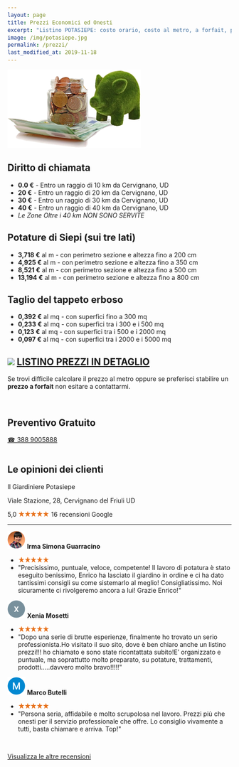```yaml
---
layout: page
title: Prezzi Economici ed Onesti
excerpt: "Listino POTASIEPE: costo orario, costo al metro, a forfait, prezzi economici ed onesti di un giardiniere specializzato in pulizia giardini, potatura siepe, taglio erba .."
image: /img/potasiepe.jpg
permalink: /prezzi/
last_modified_at: 2019-11-18
---
```

![prezzi economici e onesti](/img/porcellino.png  "prezzi economici e onesti")

## Diritto di chiamata

- **0.0 €** - Entro un raggio di 10 km da Cervignano, UD
- **20 €** - Entro un raggio di 20 km da Cervignano, UD
- **30 €** - Entro un raggio di 30 km da Cervignano, UD
- **40 €** - Entro un raggio di 40 km da Cervignano, UD
- *Le Zone Oltre i 40 km NON SONO SERVITE*

## Potature di Siepi (sui tre lati)

- **3,718 €** al m - con perimetro sezione e altezza fino a 200 cm
- **4,925 €** al m - con perimetro sezione e altezza fino a 350 cm
- **8,521 €** al m - con perimetro sezione e altezza fino a 500 cm
- **13,194 €** al m - con perimetro sezione e altezza fino a 800 cm

## Taglio del tappeto erboso

- **0,392 €** al mq - con superfici fino a 300 mq
- **0,233 €** al mq - con superfici tra i 300 e i 500 mq
- **0,123 €** al mq - con superfici tra i 500 e i 2000 mq
- **0,097 €** al mq - con superfici tra i 2000 e i 5000 mq

## <img src="{{ site.baseurl }}/img/icon-pdf.svg" style="display:inline"> [**LISTINO PREZZI IN DETAGLIO**](/download/prezzi-potasiepe-2018.pdf)

Se trovi difficile calcolare il prezzo al metro oppure se preferisci stabilire un **prezzo a forfait** non esitare a contattarmi.


<br/>
<div class="text-center">
  <h2>Preventivo Gratuito</h2>
  <a title="numero di telefono di Potasiepe Giardiniere +393889005888" href="tel:+393889005888" class="button">&#9742; 388 9005888</a>
</div>
<br/>

## Le opinioni dei clienti
<p class="h3">Il Giardiniere Potasiepe</p>
Viale Stazione, 28, Cervignano del Friuli UD

<span class="rtng">5,0</span> <img src="/img/5-stars.png" class="img-inline" alt="5 stelle recensioni clienti" title="5 stelle recensioni Google"/> 16 recensioni Google

<hr/>

<img src="/img/user.jpg" class="img-inline" alt="avatar cliente 1" title="avatar cliente"/> **Irma Simona Guarracino**
- <img src="/img/5-stars.png" class="img-inline" alt="recensione a 5 stelle" title="recensione a 5 stelle"/>
- "Precisissimo, puntuale, veloce, competente! Il lavoro di potatura è stato eseguito benissimo, Enrico ha lasciato il giardino in ordine e ci ha dato tantissimi consigli su come sistemarlo al meglio! Consigliatissimo. Noi sicuramente ci rivolgeremo ancora a lui! Grazie Enrico!"

<img src="/img/user1.jpg" class="img-inline" alt="avatar cliente 2" title="avatar cliente"/> **Xenia Mosetti**
- <img src="/img/5-stars.png" class="img-inline" alt="recensione a 5 stelle" title="recensione a 5 stelle"/>
- "Dopo una serie di brutte esperienze, finalmente ho trovato un serio professionista.Ho visitato il suo sito, dove è ben chiaro anche un listino prezzi!!! ho chiamato e sono state ricontattata subito!E’ organizzato e puntuale, ma soprattutto molto preparato, su potature, trattamenti, prodotti.....davvero molto bravo!!!!!"

<img src="/img/user2.jpg" class="img-inline" alt="avatar cliente 3" title="avatar cliente"/> **Marco Butelli**
- <img src="/img/5-stars.png" class="img-inline" alt="recensione a 5 stelle" title="recensione a 5 stelle"/>
- "Persona seria, affidabile e molto scrupolosa nel lavoro. Prezzi più che onesti per il servizio professionale che offre. Lo consiglio vivamente a tutti, basta chiamare e arriva. Top!"

<br/>

<a href="https://www.google.com/maps/place/Il+Giardiniere+Potasiepe/@45.8232958,13.3407708,17z/data=!3m1!4b1!4m5!3m4!1s0x477ba4bc0a323cfb:0x1bdade2ecb278885!8m2!3d45.8232958!4d13.3429595" aria-label="recensioni Google" target="_blank" rel="noopener"> Visualizza le altre recensioni </a>
